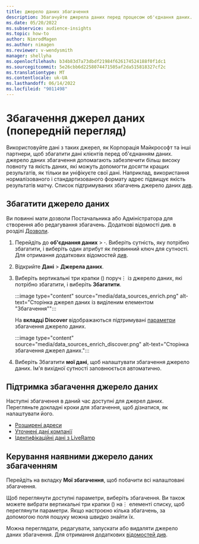 ```yaml
---
title: джерело даних збагачення
description: Збагачуйте джерела даних перед процесом об'єднання даних.
ms.date: 05/20/2022
ms.subservice: audience-insights
ms.topic: how-to
author: NimrodMagen
ms.author: nimagen
ms.reviewer: v-wendysmith
manager: shellyha
ms.openlocfilehash: b34b83d7a73dbdf21984f626174524188f0f1dc1
ms.sourcegitcommit: 5e26cbb6d2258074471505af2da515818327cf2c
ms.translationtype: MT
ms.contentlocale: uk-UA
ms.lasthandoff: 06/14/2022
ms.locfileid: "9011498"
---
```

# <a name="enrichment-for-data-sources-preview"></a>Збагачення джерел даних (попередній перегляд)

Використовуйте дані з таких джерел, як Корпорація Майкрософт та інші партнери, щоб збагатити дані клієнтів перед об'єднанням даних. джерело даних збагачення допомагають забезпечити більш високу повноту та якість даних, які можуть допомогти досягти кращих результатів, як тільки ви уніфікуєте свої дані. Наприклад, використання нормалізованого і стандартизованого формату адрес підвищує якість результатів матчу. Список підтримуваних збагачень джерело даних [див](#supported-data-source-enrichments).

## <a name="enrich-a-data-source"></a>Збагатити джерело даних

Ви повинні мати дозволи Постачальника або Адміністратора для створення або редагування збагачень. Додаткові відомості див. в розділі [Дозволи](permissions.md).  

1. Перейдіть до **об'єднання даних** > **·**. Виберіть сутність, яку потрібно збагатити, і виберіть один атрибут як первинний ключ для сутності. Для отримання додаткових відомостей [див](map-entities.md#select-primary-key-and-semantic-type-for-attributes).

1. Відкрийте **Дані** > **Джерела даних**.

1. Виберіть вертикальні три крапки () поруч&vellip; із джерело даних, які потрібно збагатити, і виберіть **Збагатити**.

   :::image type="content" source="media/data_sources_enrich.png" alt-text="Сторінка джерел даних із виділеним елементом &quot;Збагачення&quot;":::

   На **вкладці Discover** відображаються підтримувані [параметри](#supported-data-source-enrichments) збагачення джерело даних.

   :::image type="content" source="media/data_sources_enrich_discover.png" alt-text="Сторінка збагачення джерел даних.":::

1. Виберіть Збагатити **мої дані**, щоб налаштувати збагачення джерело даних. Ім'я вихідної сутності заповнюється автоматично.

## <a name="supported-data-source-enrichments"></a>Підтримка збагачення джерело даних

Наступні збагачення в даний час доступні для джерел даних. Перегляньте докладні кроки для збагачення, щоб дізнатися, як налаштувати його.

- [Розширені адреси](enrichment-enhanced-addresses.md)
- [Уточнені дані компанії](enrichment-enhanced-company-data.md)
- [Ідентифікаційні дані з LiveRamp](enrichment-liveramp.md)

## <a name="manage-existing-data-source-enrichments"></a>Керування наявними джерело даних збагаченням

Перейдіть на вкладку **Мої збагачення**, щоб побачити всі налаштовані збагачення.

Щоб переглянути доступні параметри, виберіть збагачення. Ви також можете вибрати вертикальні три крапки () на&vellip; елементі списку, щоб переглянути параметри. Якщо настроєно кілька збагачень, за допомогою поля пошуку можна швидко знайти їх.

Можна переглядати, редагувати, запускати або видаляти джерело даних збагачення. Для отримання додаткових [відомостей див](enrichment-hub.md).
